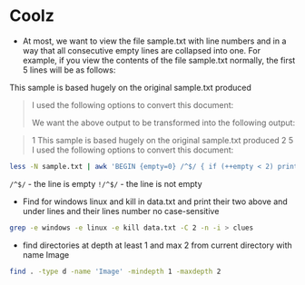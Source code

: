 # Coolz

* At most, we want to view the file sample.txt with line numbers and in a way that all consecutive empty lines are collapsed into one. For example, if you view the contents of the file sample.txt normally, the first 5 lines will be as follows:

This sample is based hugely on the original sample.txt produced

> I used the following options to convert this document:
>  
> We want the above output to be transformed into the following output:


>  1 This sample is based hugely on the original sample.txt produced
>  2
>  5 I used the following options to convert this document:
```bash
less -N sample.txt | awk 'BEGIN {empty=0} /^$/ { if (++empty < 2) print; } !/^$/ {empty=0; print;}'
```
`/^$/` - the line is empty
`!/^$/` - the line is not empty


* Find for windows linux and kill in data.txt and print their two above and under lines and their lines number no case-sensitive
```bash
grep -e windows -e linux -e kill data.txt -C 2 -n -i > clues
```
* find directories at depth at least 1 and max 2 from current directory with name Image
```bash
find . -type d -name 'Image' -mindepth 1 -maxdepth 2
```